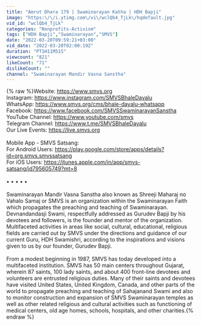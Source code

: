 ```yaml
---
title: "Amrut Dhara 179 | Swaminarayan Katha | HDH Bapji"
image: "https:\/\/i.ytimg.com\/vi\/wclQb4_TjLk\/hqdefault.jpg"
vid_id: "wclQb4_TjLk"
categories: "Nonprofits-Activism"
tags: ["HDH Bapji","Swaminarayan","SMVS"]
date: "2022-03-20T09:59:21+03:00"
vid_date: "2022-03-20T02:00:19Z"
duration: "PT1H11M51S"
viewcount: "821"
likeCount: "71"
dislikeCount: ""
channel: "Swaminarayan Mandir Vasna Sanstha"
---
```

{% raw %}Website: <a rel="nofollow" target="blank" href="https://www.smvs.org">https://www.smvs.org</a><br />Instagram: <a rel="nofollow" target="blank" href="https://www.instagram.com/SMVSBhaleDayalu">https://www.instagram.com/SMVSBhaleDayalu</a><br />WhatsApp: <a rel="nofollow" target="blank" href="https://www.smvs.org/cms/bhale-dayalu-whatsapp">https://www.smvs.org/cms/bhale-dayalu-whatsapp</a><br />Facebook: <a rel="nofollow" target="blank" href="https://www.facebook.com/SMVSSwaminarayanSanstha">https://www.facebook.com/SMVSSwaminarayanSanstha</a><br />YouTube Channel: <a rel="nofollow" target="blank" href="https://www.youtube.com/smvs">https://www.youtube.com/smvs</a><br />Telegram Channel: <a rel="nofollow" target="blank" href="https://www.t.me/SMVSBhaleDayalu">https://www.t.me/SMVSBhaleDayalu</a><br />Our Live Events: <a rel="nofollow" target="blank" href="https://live.smvs.org">https://live.smvs.org</a><br /><br />Mobile App - SMVS Satsang:<br />For Android Users: <a rel="nofollow" target="blank" href="https://play.google.com/store/apps/details?id=org.smvs.smvssatsang">https://play.google.com/store/apps/details?id=org.smvs.smvssatsang</a><br />For iOS Users: <a rel="nofollow" target="blank" href="https://itunes.apple.com/in/app/smvs-satsang/id795605749?mt=8">https://itunes.apple.com/in/app/smvs-satsang/id795605749?mt=8</a><br /><br />•     •     •     •     •<br /><br />Swaminarayan Mandir Vasna Sanstha also known as Shreeji Maharaj no Vahalo Samaj or SMVS is an organization within the Swaminarayan Faith which propagates the preaching and teaching of Swaminarayan. Devnandandasji Swami, respectfully addressed as Gurudev Bapji by his devotees and followers, is the founder and mentor of the organization. Multifaceted activities in areas like social, cultural, educational, religious fields are carried out by SMVS under the directions and guidance of our current Guru, HDH Swamishri, according to the inspirations and visions given  to us by our founder, Gurudev Bapji.<br /><br />From a modest beginning in 1987, SMVS has today developed into a multifaceted institution. SMVS has 50 main centers throughout Gujarat, wherein 87 saints, 100 lady saints, and about 400 front-line devotees and volunteers are entrusted religious duties. Many of their saints and devotees have visited United States, United Kingdom, Canada, and other parts of the world to propagate preaching and teaching of Sahajanand Swami and also to monitor construction and expansion of SMVS Swaminarayan temples as well as other related religious and cultural activities such as functioning of medical centers, old age homes, schools, hospitals, and other charities.{% endraw %}

